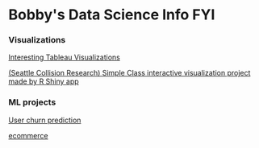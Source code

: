 # Bobby's Data Science Info FYI




### Visualizations
[Interesting Tableau Visualizations](tableau_port/tableau_port.md)

[(Seattle Collision Research) Simple Class interactive visualization project made by R Shiny app](https://bobbydyr.shinyapps.io/project-AC2-traffic/)

### ML projects
[User churn prediction](ml/ml_project/Supervised_Learning_Project.ipynb)


[ecommerce](e-Commerce.docs)
